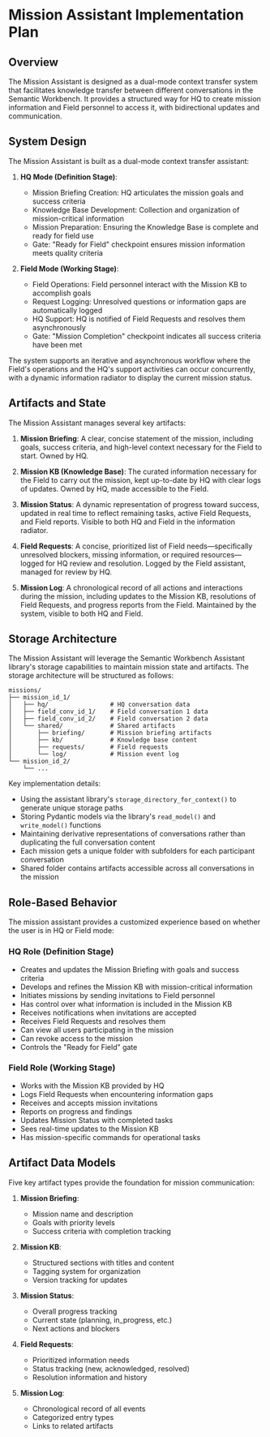 # Mission Assistant Implementation Plan

## Overview

The Mission Assistant is designed as a dual-mode context transfer system that facilitates knowledge transfer between different conversations in the Semantic Workbench. It provides a structured way for HQ to create mission information and Field personnel to access it, with bidirectional updates and communication.

## System Design

The Mission Assistant is built as a dual-mode context transfer assistant:

1. **HQ Mode (Definition Stage)**:
   - Mission Briefing Creation: HQ articulates the mission goals and success criteria
   - Knowledge Base Development: Collection and organization of mission-critical information
   - Mission Preparation: Ensuring the Knowledge Base is complete and ready for field use
   - Gate: "Ready for Field" checkpoint ensures mission information meets quality criteria

2. **Field Mode (Working Stage)**:
   - Field Operations: Field personnel interact with the Mission KB to accomplish goals
   - Request Logging: Unresolved questions or information gaps are automatically logged
   - HQ Support: HQ is notified of Field Requests and resolves them asynchronously
   - Gate: "Mission Completion" checkpoint indicates all success criteria have been met

The system supports an iterative and asynchronous workflow where the Field's operations and the HQ's support activities can occur concurrently, with a dynamic information radiator to display the current mission status.

## Artifacts and State

The Mission Assistant manages several key artifacts:

1. **Mission Briefing**: A clear, concise statement of the mission, including goals, success criteria, and high-level context necessary for the Field to start. Owned by HQ.

2. **Mission KB (Knowledge Base)**: The curated information necessary for the Field to carry out the mission, kept up-to-date by HQ with clear logs of updates. Owned by HQ, made accessible to the Field.

3. **Mission Status**: A dynamic representation of progress toward success, updated in real time to reflect remaining tasks, active Field Requests, and Field reports. Visible to both HQ and Field in the information radiator.

4. **Field Requests**: A concise, prioritized list of Field needs—specifically unresolved blockers, missing information, or required resources—logged for HQ review and resolution. Logged by the Field assistant, managed for review by HQ.

5. **Mission Log**: A chronological record of all actions and interactions during the mission, including updates to the Mission KB, resolutions of Field Requests, and progress reports from the Field. Maintained by the system, visible to both HQ and Field.

## Storage Architecture

The Mission Assistant will leverage the Semantic Workbench Assistant library's storage capabilities to maintain mission state and artifacts. The storage architecture will be structured as follows:

```
missions/
├── mission_id_1/
│   ├── hq/                 # HQ conversation data
│   ├── field_conv_id_1/    # Field conversation 1 data
│   ├── field_conv_id_2/    # Field conversation 2 data
│   └── shared/             # Shared artifacts
│       ├── briefing/       # Mission briefing artifacts
│       ├── kb/             # Knowledge base content
│       ├── requests/       # Field requests
│       └── log/            # Mission event log
└── mission_id_2/
    └── ...
```

Key implementation details:
- Using the assistant library's `storage_directory_for_context()` to generate unique storage paths
- Storing Pydantic models via the library's `read_model()` and `write_model()` functions
- Maintaining derivative representations of conversations rather than duplicating the full conversation content
- Each mission gets a unique folder with subfolders for each participant conversation
- Shared folder contains artifacts accessible across all conversations in the mission

## Role-Based Behavior

The mission assistant provides a customized experience based on whether the user is in HQ or Field mode:

### HQ Role (Definition Stage)

- Creates and updates the Mission Briefing with goals and success criteria
- Develops and refines the Mission KB with mission-critical information
- Initiates missions by sending invitations to Field personnel
- Has control over what information is included in the Mission KB
- Receives notifications when invitations are accepted
- Receives Field Requests and resolves them
- Can view all users participating in the mission
- Can revoke access to the mission
- Controls the "Ready for Field" gate

### Field Role (Working Stage)

- Works with the Mission KB provided by HQ
- Logs Field Requests when encountering information gaps
- Receives and accepts mission invitations
- Reports on progress and findings
- Updates Mission Status with completed tasks
- Sees real-time updates to the Mission KB
- Has mission-specific commands for operational tasks

## Artifact Data Models

Five key artifact types provide the foundation for mission communication:

1. **Mission Briefing**:
   - Mission name and description
   - Goals with priority levels
   - Success criteria with completion tracking

2. **Mission KB**:
   - Structured sections with titles and content
   - Tagging system for organization
   - Version tracking for updates

3. **Mission Status**:
   - Overall progress tracking
   - Current state (planning, in_progress, etc.)
   - Next actions and blockers

4. **Field Requests**:
   - Prioritized information needs
   - Status tracking (new, acknowledged, resolved)
   - Resolution information and history

5. **Mission Log**:
   - Chronological record of all events
   - Categorized entry types
   - Links to related artifacts
